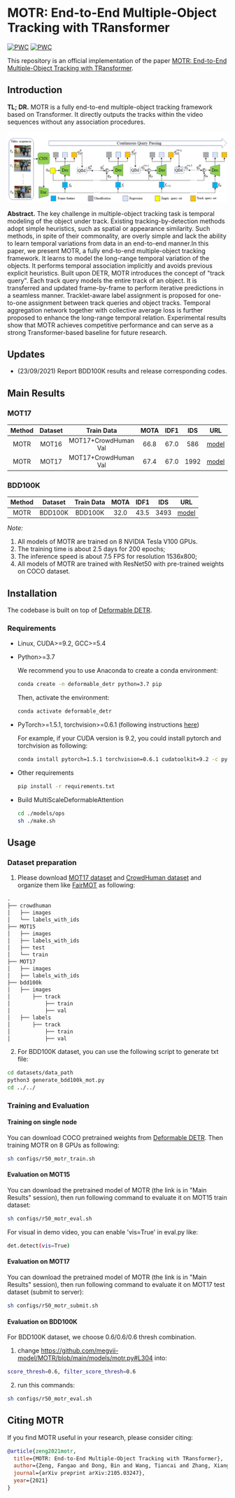 # MOTR: End-to-End Multiple-Object Tracking with TRansformer


</div>

[![PWC](https://img.shields.io/endpoint.svg?url=https://paperswithcode.com/badge/motr-end-to-end-multiple-object-tracking-with/multi-object-tracking-on-mot17)](https://paperswithcode.com/sota/multi-object-tracking-on-mot17?p=motr-end-to-end-multiple-object-tracking-with)
[![PWC](https://img.shields.io/endpoint.svg?url=https://paperswithcode.com/badge/motr-end-to-end-multiple-object-tracking-with/multi-object-tracking-on-mot16)](https://paperswithcode.com/sota/multi-object-tracking-on-mot16?p=motr-end-to-end-multiple-object-tracking-with)

</div>

This repository is an official implementation of the paper [MOTR: End-to-End Multiple-Object Tracking with TRansformer](https://arxiv.org/pdf/2105.03247.pdf).

## Introduction

**TL; DR.** MOTR is a fully end-to-end multiple-object tracking framework based on Transformer. It directly outputs the tracks within the video sequences without any association procedures.

<div style="align: center">
<img src=./figs/motr.png/>
</div>

**Abstract.** The key challenge in multiple-object tracking task is temporal modeling of the object under track. Existing tracking-by-detection methods adopt simple heuristics, such as spatial or appearance similarity. Such methods, in spite of their commonality, are overly simple and lack the ability to learn temporal variations from data in an end-to-end manner.In this paper, we present MOTR, a fully end-to-end multiple-object tracking framework. It learns to model the long-range temporal variation of the objects. It performs temporal association implicitly and avoids previous explicit heuristics. Built upon DETR, MOTR introduces the concept of "track query". Each track query models the entire track of an object. It is transferred and updated frame-by-frame to perform iterative predictions in a seamless manner. Tracklet-aware label assignment is proposed for one-to-one assignment between track queries and object tracks. Temporal aggregation network together with collective average loss is further proposed to enhance the long-range temporal relation. Experimental results show that MOTR achieves competitive performance and can serve as a strong Transformer-based baseline for future research.

## Updates
- (23/09/2021) Report BDD100K results and release corresponding codes. 

## Main Results

### MOT17

|  **Method**  |  **Dataset**  |  **Train Data**  |  **MOTA**  |  **IDF1**  |  **IDS**  |  **URL**  |  
|:------:|:------:|:------:|:------:|:------:|:------:|:------:|  
| MOTR | MOT16 | MOT17+CrowdHuman Val | 66.8 | 67.0 | 586 | [model](https://drive.google.com/file/d/1diXBvAuAKPcKxWHlubcvGgh6g8tGlaOZ/view?usp=sharing) |
| MOTR | MOT17 | MOT17+CrowdHuman Val | 67.4 | 67.0 | 1992 | [model](https://drive.google.com/file/d/1diXBvAuAKPcKxWHlubcvGgh6g8tGlaOZ/view?usp=sharing) |

### BDD100K

|  **Method**  |  **Dataset**  |  **Train Data**  |  **MOTA**  |  **IDF1**  |  **IDS**  |  **URL**  |  
|:------:|:------:|:------:|:------:|:------:|:------:|:------:|  
| MOTR | BDD100K |  BDD100K | 32.0 | 43.5 | 3493 | [model](https://drive.google.com/file/d/13fsTj9e6Hk7qVcybWi1X5KbZEsFCHa6e/view?usp=sharing) |

*Note:*

1. All models of MOTR are trained on 8 NVIDIA Tesla V100 GPUs.
2. The training time is about 2.5 days for 200 epochs;
3. The inference speed is about 7.5 FPS for resolution 1536x800;
4. All models of MOTR are trained with ResNet50 with pre-trained weights on COCO dataset.


## Installation

The codebase is built on top of [Deformable DETR](https://github.com/fundamentalvision/Deformable-DETR).

### Requirements

* Linux, CUDA>=9.2, GCC>=5.4
  
* Python>=3.7

    We recommend you to use Anaconda to create a conda environment:
    ```bash
    conda create -n deformable_detr python=3.7 pip
    ```
    Then, activate the environment:
    ```bash
    conda activate deformable_detr
    ```
  
* PyTorch>=1.5.1, torchvision>=0.6.1 (following instructions [here](https://pytorch.org/))

    For example, if your CUDA version is 9.2, you could install pytorch and torchvision as following:
    ```bash
    conda install pytorch=1.5.1 torchvision=0.6.1 cudatoolkit=9.2 -c pytorch
    ```
  
* Other requirements
    ```bash
    pip install -r requirements.txt
    ```

* Build MultiScaleDeformableAttention
    ```bash
    cd ./models/ops
    sh ./make.sh
    ```

## Usage

### Dataset preparation

1. Please download [MOT17 dataset](https://motchallenge.net/) and [CrowdHuman dataset](https://www.crowdhuman.org/) and organize them like [FairMOT](https://github.com/ifzhang/FairMOT) as following:

```
.
├── crowdhuman
│   ├── images
│   └── labels_with_ids
├── MOT15
│   ├── images
│   ├── labels_with_ids
│   ├── test
│   └── train
├── MOT17
│   ├── images
│   ├── labels_with_ids
├── bdd100k
│   ├── images
│       ├── track
│           ├── train
│           ├── val
│   ├── labels
│       ├── track
│           ├── train
│           ├── val

```

2. For BDD100K dataset, you can use the following script to generate txt file:


```bash 
cd datasets/data_path
python3 generate_bdd100k_mot.py
cd ../../
```

### Training and Evaluation

#### Training on single node

You can download COCO pretrained weights from [Deformable DETR](https://github.com/fundamentalvision/Deformable-DETR). Then training MOTR on 8 GPUs as following:

```bash 
sh configs/r50_motr_train.sh

```

#### Evaluation on MOT15

You can download the pretrained model of MOTR (the link is in "Main Results" session), then run following command to evaluate it on MOT15 train dataset:

```bash 
sh configs/r50_motr_eval.sh

```

For visual in demo video, you can enable 'vis=True' in eval.py like:
```bash 
det.detect(vis=True)

```

#### Evaluation on MOT17

You can download the pretrained model of MOTR (the link is in "Main Results" session), then run following command to evaluate it on MOT17 test dataset (submit to server):

```bash
sh configs/r50_motr_submit.sh

```
#### Evaluation on BDD100K

For BDD100K dataset, we choose 0.6/0.6/0.6 thresh combination.

1. change https://github.com/megvii-model/MOTR/blob/main/models/motr.py#L304 into:

```bash
score_thresh=0.6, filter_score_thresh=0.6
```

2. run this commands:

```bash
sh configs/r50_motr_eval.sh
```


## Citing MOTR
If you find MOTR useful in your research, please consider citing:
```bibtex
@article{zeng2021motr,
  title={MOTR: End-to-End Multiple-Object Tracking with TRansformer},
  author={Zeng, Fangao and Dong, Bin and Wang, Tiancai and Zhang, Xiangyu and Wei, Yichen},
  journal={arXiv preprint arXiv:2105.03247},
  year={2021}
}
```
